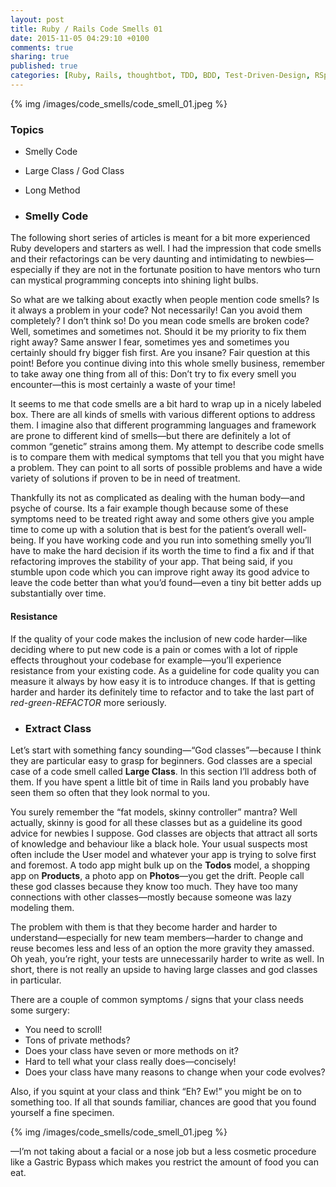 ```yaml
---
layout: post
title: Ruby / Rails Code Smells 01
date: 2015-11-05 04:29:10 +0100
comments: true
sharing: true
published: true 
categories: [Ruby, Rails, thoughtbot, TDD, BDD, Test-Driven-Design, RSpec, Factory Girl]
---
```


{% img /images/code_smells/code_smell_01.jpeg %}

### Topics

+ Smelly Code
+ Large Class / God Class
+ Long Method

+ ### Smelly Code

The following short series of articles is meant for a bit more experienced Ruby developers and starters as well. I had the impression that code smells and their refactorings can be very daunting and intimidating to newbies—especially if they are not in the fortunate position to have mentors who turn can mystical programming concepts into shining light bulbs.

So what are we talking about exactly when people mention code smells? Is it always a problem in your code? Not necessarily! Can you avoid them completely? I don’t think so! Do you mean code smells are broken code? Well, sometimes and sometimes not. Should it be my priority to fix them right away? Same answer I fear, sometimes yes and sometimes you certainly should fry bigger fish first. Are you insane? Fair question at this point! Before you continue diving into this whole smelly business, remember to take away one thing from all of this: Don’t try to fix every smell you encounter—this is most certainly a waste of your time!

It seems to me that code smells are a bit hard to wrap up in a nicely labeled box. There are all kinds of smells with various different options to address them. I imagine also that different programming languages and framework are prone to different kind of smells—but there are definitely a lot of common “genetic” strains among them. My attempt to describe code smells is to compare them with medical symptoms that tell you that you might have a problem. They can point to all sorts of possible problems and have a wide variety of solutions if proven to be in need of treatment. 

Thankfully its not as complicated as dealing with the human body—and psyche of course. Its a fair example though because some of these symptoms need to be treated right away and some others give you ample time to come up with a solution that is best for the patient’s overall well-being. If you have working code and you run into something smelly you’ll have to make the hard decision if its worth the time to find a fix and if that refactoring improves the stability of your app. That being said, if you stumble upon code which you can improve right away its good advice to leave the code better than what you’d found—even a tiny bit better adds up substantially over time.

#### Resistance

If the quality of your code makes the inclusion of new code harder—like deciding where to put new code is a pain or comes with a lot of ripple effects throughout your codebase for example—you’ll experience resistance from your existing code. As a guideline for code quality you can measure it always by how easy it is to introduce changes. If that is getting harder and harder its definitely time to refactor and to take the last part of *red-green-REFACTOR* more seriously.

+ ### Extract Class

Let’s start with something fancy sounding—“God classes”—because I think they are particular easy to grasp for beginners. God classes are a special case of a code smell called **Large Class**. In this section I’ll address both of them. If you have spent a little bit of time in Rails land you probably have seen them so often that they look normal to you. 

You surely remember the “fat models, skinny controller” mantra? Well actually, skinny is good for all these classes but as a guideline its good advice for newbies I suppose. God classes are objects that attract all sorts of knowledge and behaviour like a black hole. Your usual suspects most often include the User model and whatever your app is trying to solve first and foremost. A todo app might bulk up on the **Todos** model, a shopping app on **Products**, a photo app on **Photos**—you get the drift. People call these god classes because they know too much. They have too many connections with other classes—mostly because someone was lazy modeling them.


The problem with them is that they become harder and harder to understand—especially for new team members—harder to change and reuse becomes less and less of an option the more gravity they amassed. Oh yeah, you’re right, your tests are unnecessarily harder to write as well. In short, there is not really an upside to having large classes and god classes in particular.

There are a couple of common symptoms / signs that your class needs some surgery:

+ You need to scroll!
+ Tons of private methods?
+ Does your class have seven or more methods on it?
+ Hard to tell what your class really does—concisely!
+ Does your class have many reasons to change when your code evolves?

Also, if you squint at your class and think “Eh? Ew!” you might be on to something too. If all that sounds familiar, chances are good that you found yourself a fine specimen.




{% img /images/code_smells/code_smell_01.jpeg %}

 —I’m not taking about a facial or a nose job but a less cosmetic procedure like a Gastric Bypass which makes you restrict the amount of food you can eat.
